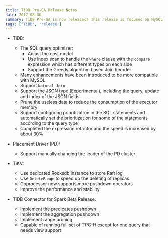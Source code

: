 ```yaml
---
title: TiDB Pre-GA Release Notes
date: 2017-08-30
summary: TiDB Pre-GA is now released! This release is focused on MySQL compatibility, SQL optimization, stability, and performance.
tags: ['TiDB', 'release']
---
```


+ TiDB:
    - The SQL query optimizer:
        - Adjust the cost model
        - Use index scan to handle the `where` clause with the `compare` expression which has different types on each side
        - Support the Greedy algorithm based Join Reorder
    - Many enhancements have been introduced to be more compatible with MySQL
    - Support `Natural Join`
    - Support the JSON type (Experimental), including the query, update and index of the JSON fields
    - Prune the useless data to reduce the consumption of the executor memory 
    - Support configuring prioritization in the SQL statements and automatically set the prioritization for some of the statements according to the query type
    - Completed the expression refactor and the speed is increased by about 30%

+ Placement Driver (PD):
    - Support manually changing the leader of the PD cluster

+ TiKV:
    - Use dedicated Rocksdb instance to store Raft log
    - Use `DeleteRange` to speed up the deleting of replicas
    - Coprocessor now supports more pushdown operators
    - Improve the performance and stability

+ TiDB Connector for Spark Beta Release:
    - Implement the predicates pushdown
    - Implement the aggregation pushdown
    - Implement range pruning
    - Capable of running full set of TPC-H except for one query that needs view support
